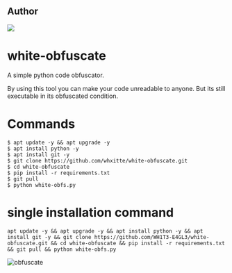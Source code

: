 ## Author
[<img src="https://img.shields.io/badge/Instagram-E4405F?style=for-the-badge&logo=instagram&logoColor=white" />](https://www.instagram.com/whxitte)

# white-obfuscate

A simple python code obfuscator.

By using this tool you can make your code unreadable to anyone. But its still executable in its obfuscated condition.

# Commands

    $ apt update -y && apt upgrade -y
    $ apt install python -y
    $ apt install git -y
    $ git clone https://github.com/whxitte/white-obfuscate.git
    $ cd white-obfuscate
    $ pip install -r requirements.txt
    $ git pull
    $ python white-obfs.py
    
    
# single installation command

    apt update -y && apt upgrade -y && apt install python -y && apt install git -y && git clone https://github.com/WH1T3-E4GL3/white-obfuscate.git && cd white-obfuscate && pip install -r requirements.txt && git pull && python white-obfs.py
    

![obfuscate](https://user-images.githubusercontent.com/118425907/221413127-e95880ac-e5bf-47b4-b311-bac81a367cd3.png)
